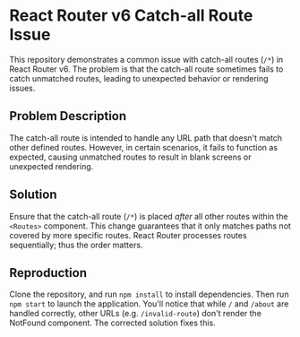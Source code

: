 # React Router v6 Catch-all Route Issue

This repository demonstrates a common issue with catch-all routes (`/*`) in React Router v6.  The problem is that the catch-all route sometimes fails to catch unmatched routes, leading to unexpected behavior or rendering issues.

## Problem Description
The catch-all route is intended to handle any URL path that doesn't match other defined routes.  However, in certain scenarios, it fails to function as expected, causing unmatched routes to result in blank screens or unexpected rendering.

## Solution
Ensure that the catch-all route (`/*`) is placed *after* all other routes within the `<Routes>` component. This change guarantees that it only matches paths not covered by more specific routes.  React Router processes routes sequentially; thus the order matters.

## Reproduction
Clone the repository, and run `npm install` to install dependencies.  Then run `npm start` to launch the application.
You'll notice that while `/` and `/about` are handled correctly, other URLs (e.g. `/invalid-route`) don't render the NotFound component.  The corrected solution fixes this.